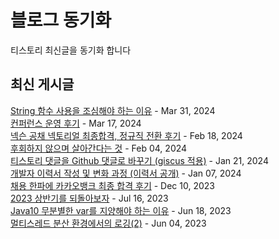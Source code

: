 # 블로그 동기화
티스토리 최신글을 동기화 합니다  

## 최신 게시글
[String 함수 사용을 조심해야 하는 이유](http://code1995.tistory.com/125) - Mar 31, 2024<br>
[컨퍼런스 운영 후기](http://code1995.tistory.com/124) - Mar 17, 2024<br>
[넥슨 공채 넥토리얼 최종합격, 정규직 전환 후기](http://code1995.tistory.com/123) - Feb 18, 2024<br>
[후회하지 않으며 살아간다는 것](http://code1995.tistory.com/122) - Feb 04, 2024<br>
[티스토리 댓글을 Github 댓글로 바꾸기 (giscus 적용)](http://code1995.tistory.com/121) - Jan 21, 2024<br>
[개발자 이력서 작성 및 변화 과정 (이력서 공개)](http://code1995.tistory.com/120) - Jan 07, 2024<br>
[채용 한파에 카카오뱅크 최종 합격 후기](http://code1995.tistory.com/119) - Dec 10, 2023<br>
[2023 상반기를 되돌아보자](http://code1995.tistory.com/118) - Jul 16, 2023<br>
[Java10 무분별한 var를 지양해야 하는 이유](http://code1995.tistory.com/117) - Jun 18, 2023<br>
[멀티스레드 분산 환경에서의 로깅(2)](http://code1995.tistory.com/116) - Jun 04, 2023<br>
